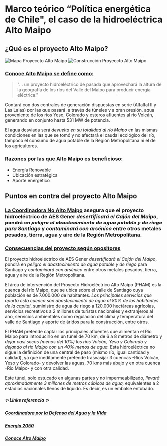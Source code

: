 # Marco teórico “Política energética de Chile", el caso de la hidroeléctrica Alto Maipo
## ¿Qué es el proyecto Alto Maipo?
![Mapa Proyeccto Alto Maipo](https://i.pinimg.com/564x/eb/95/e7/eb95e7b9fcf3cd14e10e8fab1eb0d879.jpg)
![Construcción Proyeccto Alto Maipo](https://3powershala.com/wp-content/uploads/2016/11/Alto-Maipo-1-770x513.jpg)
### [Conoce Alto Maipo se define como:](conocealtomaipo.cl)
> "... un proyecto hidroeléctrico de pasada que aprovechará la altura de la geografía de los ríos del Valle del Maipo para producir energía eléctrica."

Contará con dos centrales de generación dispuestas en serie (Alfalfal II y Las Lajas) por las que pasará, a través de túneles y a gran presión, agua proveniente de los ríos Yeso, Colorado y esteros afluentes al río Volcán, generando en conjunto hasta 531 MW de potencia.

El agua desviada será *devuelta en su totalidad al río Maipo* en las mismas condiciones en las que se tomó y no afectará el caudal ecológico del río, tampoco el consumo de agua potable de la Región Metropolitana ni el de los agricultores.


### Razones por las que Alto Maipo es beneficioso:
* Energía Renovable
* Ubicación estratégica
* Aporte energético

## Puntos en contra del proyecto Alto Maipo
### [La Coordinadora No Alto Maipo](https://www.facebook.com/NoAlProyectoAltoMaipo) asegura que el proyecto hidroeléctrico de AES Gener *desertificará el Cajón del Maipo*, pondrá en *peligro el abastecimiento de agua potable y de riego para Santiago* y *contaminará con arsénico* entre otros metales pesados, tierra, agua y aire de la Región Metropolitana.

### [Consecuencias del proyecto según opositores](https://sustempo.com/consecuencias-ambientales-de-alto-maipo-segun-sus-opositores)
El proyecto hidroeléctrico de AES Gener *desertificará el Cajón del Maipo*, pondrá en *peligro el abastecimiento de agua potable y de riego* para Santiago y *contaminará con arsénico* entre otros metales pesados, tierra, agua y aire de la Región Metropolitana.

El área de intervención del Proyecto Hidroeléctrico Alto Maipo (PHAM) es la cuenca del río Maipo, que se ubica sobre el valle de Santiago cuya población es de 7.000.000 de habitantes. *Los principales servicios que aporta esta cuenca son abastecimiento de agua al 80% de los habitantes de la capital*, suministro de agua de riego a 120.000 hectáreas agrícolas, servicios recreativos a 2 millones de turistas nacionales y extranjeros al año, servicios ambientales como regulación del clima y temperatura del valle de Santiago y aporte de áridos para la construcción, entre otros.

El PHAM pretende captar los principales afluentes que alimentan el Río Maipo para introducirlo en un túnel de 70 km, de 6 a 8 metros de diámetro y *dejar casi secos (menos del 10%) los ríos Volcán, Yeso y Colorado y dejando al río Maipo con un 40% menos de agua.*  Esta hidroeléctrica  no sigue la definición de una central de paso (mismo río, igual cantidad y calidad), ya que ineditamente pretende trasvasijar 3 cuencas -Ríos Volcán, Yeso y Colorado- y devolver las aguas, 70 kms más abajo y en otra cuenca -Río Maipo- y con otra calidad.

Este túnel, solo estucado en algunas partes y no impermeabilizado, *llevará aproximadamente 3 millones de metros cúbicos de agua,* equivalentes a 2 estadios nacionales llenos de líquido. Es decir, es un embalse entubado.

##### :sparkles: Links referencia :sparkles:
##### [Coordinadora por la Defensa del Agua y la Vida](https://www.derechoalagua.cl/etiqueta/alto-maipo/)
##### [Energía 2050](https://energia.gob.cl/sites/default/files/energia_2050_-_politica_energetica_de_chile.pdf)
##### [Conoce Alto Maipo](https://conocealtomaipo.cl/)
##### []()
##### []()

